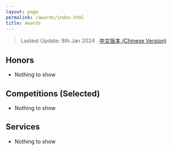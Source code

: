 ```yaml
---
layout: page
permalink: /awards/index.html
title: Awards
---
```


> Lastest Update: 8th Jan 2024 &nbsp; [中文版本 (Chinese Version)](https://sirrychen.github.io//file/awards-zh/)


## Honors

- Nothing to show

## Competitions (Selected)

- Nothing to show

## Services

- Nothing to show
